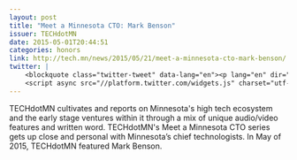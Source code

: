 ```yaml
---
layout: post
title: "Meet a Minnesota CTO: Mark Benson"
issuer: TECHdotMN
date: 2015-05-01T20:44:51
categories: honors
link: http://tech.mn/news/2015/05/21/meet-a-minnesota-cto-mark-benson/
twitter: |
    <blockquote class="twitter-tweet" data-lang="en"><p lang="en" dir="ltr">Nice writeup on <a href="https://twitter.com/exosite">@Exosite</a> CTO Mark Benson from our friends TECHdotMN with their &#39;Meet a Minnesota CTO&#39; series, <a href="https://twitter.com/iotal">@IoTAl</a>…<a href="https://t.co/sSOhgDcXu8">https://t.co/sSOhgDcXu8</a></p>&mdash; Erik Rorvick (@erikrorvick) <a href="https://twitter.com/erikrorvick/status/601446136025460736">May 21, 2015</a></blockquote>
    <script async src="//platform.twitter.com/widgets.js" charset="utf-8"></script>
---
```


TECHdotMN cultivates and reports on Minnesota's high tech ecosystem and the early stage ventures within it through a mix of unique audio/video features and written word. TECHdotMN's Meet a Minnesota CTO series gets up close and personal with Minnesota’s chief technologists. In May of 2015, TECHdotMN featured Mark Benson.

